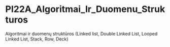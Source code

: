 # PI22A_Algoritmai_Ir_Duomenu_Strukturos
Algoritmai ir duomenų struktūros (Linked list, Double Linked List, Looped Linked List, Stack, Row, Deck)
